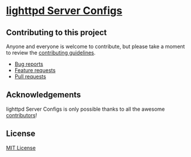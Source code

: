 # [lighttpd Server Configs](https://github.com/h5bp/server-configs-lighttpd)

## Contributing to this project

Anyone and everyone is welcome to contribute, but please take a moment to review
the [contributing guidelines](CONTRIBUTING.md).

* [Bug reports](CONTRIBUTING.md#bugs)
* [Feature requests](CONTRIBUTING.md#features)
* [Pull requests](CONTRIBUTING.md#pull-requests)

## Acknowledgements

lighttpd Server Configs is only possible thanks to all the awesome
[contributors](https://github.com/h5bp/server-configs-lighttpd/graphs/contributors)!

## License

[MIT License](LICENSE.md)

